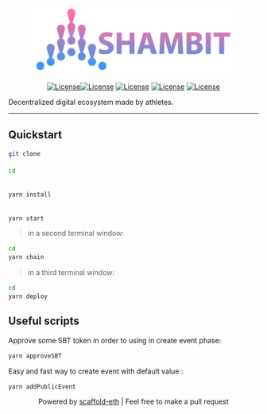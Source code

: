 <p align="center"><a href="https://laravel.com" target="_blank"><img src="https://github.com/rastakms/shambit-contracts/raw/master/logo.png" width="400"></a></p>
<p align="center">
<a href=""><img src="https://img.shields.io/github/downloads/rastakms/shambit-contracts/total" alt="License"></a><a href=""><img src="https://img.shields.io/github/issues-pr/rastakms/shambit-contracts" alt="License"></a>
<a href=""><img src="https://img.shields.io/github/issues-closed/rastakms/shambit-contracts" alt="License"></a>
<a href=""><img src="https://img.shields.io/github/license/rastakms/shambit-contracts" alt="License"></a>
<a href=""><img src="https://img.shields.io/github/last-commit/rastakms/shambit-contracts" alt="License"></a>

Decentralized  digital  ecosystem made by athletes.

</p>


---

## Quickstart

```bash
git clone

cd
```

```bash

yarn install

```

```bash

yarn start

```

> in a second terminal window:

```bash
cd
yarn chain

```

> in a third terminal window:

```bash
cd
yarn deploy

```
## Useful scripts

Approve some SBT token in order to using in create event phase:
```bash
yarn approveSBT
```

Easy  and fast way to create event with default value :
```bash
yarn addPublicEvent
```



<p align="center">
Powered by  <a href="https://github.com/austintgriffith/scaffold-eth" target="_blank"> scaffold-eth</a> | Feel free to make a  pull  request
</p>